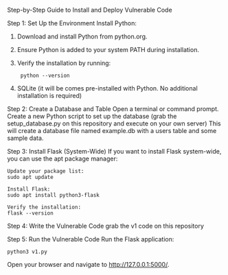 Step-by-Step Guide to Install and Deploy Vulnerable Code

Step 1: Set Up the Environment
    Install Python:
    
1. Download and install Python from python.org.
2. Ensure Python is added to your system PATH during installation.
3. Verify the installation by running:

        python --version

4. SQLite (it will be comes pre-installed with Python. No additional installation is required)

Step 2: Create a Database and Table
Open a terminal or command prompt.
Create a new Python script to set up the database (grab the setup_database.py on this repository and execute on your own server)
This will create a database file named example.db with a users table and some sample data.

Step 3: Install Flask (System-Wide)
If you want to install Flask system-wide, you can use the apt package manager:

    Update your package list:
    sudo apt update

    Install Flask:
    sudo apt install python3-flask

    Verify the installation:
    flask --version

Step 4: Write the Vulnerable Code
grab the v1 code on this repository

Step 5: Run the Vulnerable Code
Run the Flask application:

    python3 v1.py

Open your browser and navigate to http://127.0.0.1:5000/.
